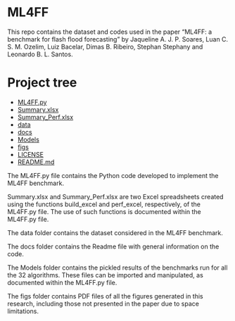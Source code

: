 # ML4FF

This repo contains the dataset and codes used in the paper “ML4FF: a benchmark for flash flood forecasting” by Jaqueline A. J. P. Soares, Luan C. S. M. Ozelim, Luiz Bacelar, Dimas B. Ribeiro, Stephan Stephany and Leonardo B. L. Santos.

# Project tree

 * [ML4FF.py](/../../blob/main/ML4FF.py)
 * [Summary.xlsx](/../../blob/main/Summary.xlsx)
 * [Summary_Perf.xlsx](/../../blob/main/Summary_Perf.xlsx)
 * [data](/../../tree/main/data)
 * [docs](/../../tree/main/docs)
 * [Models](/../../tree/main/Models)
 * [figs](/../../tree/main/figs)
 * [LICENSE](/../../blob/main/LICENSE)
 * [README.md](/../../blob/main/docs/README.md)

The ML4FF.py file contains the Python code developed to implement the ML4FF benchmark.

Summary.xlsx and Summary_Perf.xlsx are two Excel spreadsheets created using the functions build_excel and perf_excel, respectively, of the ML4FF.py file. The use of such functions is documented within the ML4FF.py file.

The data folder contains the dataset considered in the ML4FF benchmark.

The docs folder contains the Readme file with general information on the code.

The Models folder contains the pickled results of the benchmarks run for all the 32 algorithms. These files can be imported and manipulated, as documented within the ML4FF.py file.

The figs folder contains PDF files of all the figures generated in this research, including those not presented in the paper due to space limitations.
